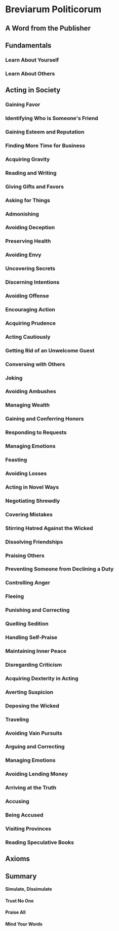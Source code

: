 # Breviarum Politicorum

## A Word from the Publisher

## Fundamentals

### Learn About Yourself

### Learn About Others

## Acting in Society

### Gaining Favor

### Identifying Who is Someone's Friend

### Gaining Esteem and Reputation

### Finding More Time for Business

### Acquiring Gravity

### Reading and Writing

### Giving Gifts and Favors

### Asking for Things

### Admonishing

### Avoiding Deception

### Preserving Health

### Avoiding Envy

### Uncovering Secrets

### Discerning Intentions

### Avoiding Offense

### Encouraging Action

### Acquiring Prudence

### Acting Cautiously

### Getting Rid of an Unwelcome Guest

### Conversing with Others

### Joking

### Avoiding Ambushes

### Managing Wealth

### Gaining and Conferring Honors

### Responding to Requests

### Managing Emotions

### Feasting

### Avoiding Losses

### Acting in Novel Ways

### Negotiating Shrewdly

### Covering Mistakes

### Stirring Hatred Against the Wicked

### Dissolving Friendships

### Praising Others

### Preventing Someone from Declining a Duty

### Controlling Anger

### Fleeing

### Punishing and Correcting

### Quelling Sedition

### Handling Self-Praise

### Maintaining Inner Peace

### Disregarding Criticism

### Acquiring Dexterity in Acting

### Averting Suspicion

### Deposing the Wicked

### Traveling

### Avoiding Vain Pursuits

### Arguing and Correcting

### Managing Emotions

### Avoiding Lending Money

### Arriving at the Truth

### Accusing

### Being Accused

### Visiting Provinces

### Reading Speculative Books

## Axioms

## Summary

#### Simulate, Dissimulate

#### Trust No One

#### Praise All

#### Mind Your Words
